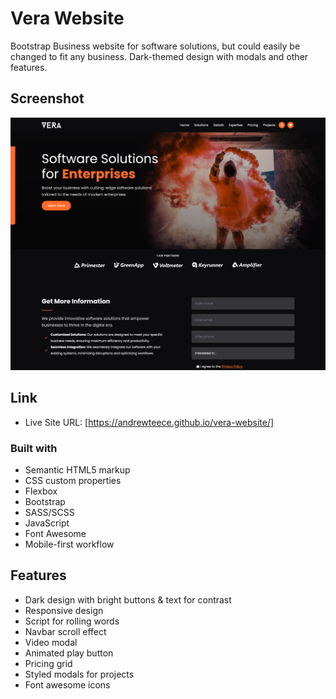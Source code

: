 #  Vera Website

Bootstrap Business website for software solutions, but could easily be changed to fit any business. Dark-themed design with modals and other features.

## Screenshot

![](./images/screenshot.png)

## Link

- Live Site URL: [https://andrewteece.github.io/vera-website/]

### Built with

- Semantic HTML5 markup
- CSS custom properties
- Flexbox
- Bootstrap
- SASS/SCSS
- JavaScript
- Font Awesome
- Mobile-first workflow

## Features

- Dark design with bright buttons & text for contrast
- Responsive design
- Script for rolling words
- Navbar scroll effect
- Video modal
- Animated play button
- Pricing grid
- Styled modals for projects
- Font awesome icons


